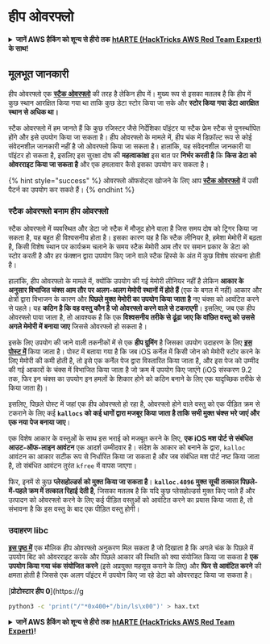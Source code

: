 # हीप ओवरफ्लो

<details>

<summary><strong>जानें AWS हैकिंग को शून्य से हीरो तक</strong> <a href="https://training.hacktricks.xyz/courses/arte"><strong>htARTE (HackTricks AWS Red Team Expert)</strong></a><strong> के साथ!</strong></summary>

HackTricks का समर्थन करने के अन्य तरीके:

* यदि आप अपनी **कंपनी का विज्ञापन HackTricks में देखना चाहते हैं** या **HackTricks को PDF में डाउनलोड करना चाहते हैं** तो [**सब्सक्रिप्शन प्लान्स**](https://github.com/sponsors/carlospolop) देखें!
* [**आधिकारिक PEASS और HackTricks स्वैग**](https://peass.creator-spring.com) प्राप्त करें
* हमारा विशेष [**NFTs**](https://opensea.io/collection/the-peass-family) संग्रह, [**The PEASS Family**](https://opensea.io/collection/the-peass-family) खोजें
* **शामिल हों** 💬 [**डिस्कॉर्ड समूह**](https://discord.gg/hRep4RUj7f) या [**टेलीग्राम समूह**](https://t.me/peass) या हमें **ट्विटर** 🐦 [**@hacktricks\_live**](https://twitter.com/hacktricks\_live)** पर फॉलो** करें।
* **हैकिंग ट्रिक्स साझा करें और** [**HackTricks**](https://github.com/carlospolop/hacktricks) और [**HackTricks Cloud**](https://github.com/carlospolop/hacktricks-cloud) github repos पर PR जमा करके।

</details>

## मूलभूत जानकारी

हीप ओवरफ्लो एक [**स्टैक ओवरफ्लो**](../stack-overflow/) की तरह है लेकिन हीप में। मुख्य रूप से इसका मतलब है कि हीप में कुछ स्थान आरक्षित किया गया था ताकि कुछ डेटा स्टोर किया जा सके और **स्टोर किया गया डेटा आरक्षित स्थान से अधिक था।**

स्टैक ओवरफ्लो में हम जानते हैं कि कुछ रजिस्टर जैसे निर्देशिका पॉइंटर या स्टैक फ्रेम स्टैक से पुनर्स्थापित होंगे और इसे उपयोग किया जा सकता है। हीप ओवरफ्लो के मामले में, हीप चंक में डिफ़ॉल्ट रूप से कोई संवेदनशील जानकारी नहीं है जो ओवरफ्लो किया जा सकता है। हालांकि, यह संवेदनशील जानकारी या पॉइंटर हो सकता है, इसलिए इस सुरक्षा दोष की **महत्वाकांक्षा** इस बात पर **निर्भर करती है** कि **किस डेटा को ओवरराइट किया जा सकता है** और एक हमलावार कैसे इसका उपयोग कर सकता है।

{% hint style="success" %}
ओवरफ्लो ऑफसेट्स खोजने के लिए आप [**स्टैक ओवरफ्लो**](../stack-overflow/#finding-stack-overflows-offsets) में उसी पैटर्न का उपयोग कर सकते हैं।
{% endhint %}

### स्टैक ओवरफ्लो बनाम हीप ओवरफ्लो

स्टैक ओवरफ्लो में व्यवस्थित और डेटा जो स्टैक में मौजूद होने वाला है जिस समय दोष को ट्रिगर किया जा सकता है, यह बहुत ही विश्वसनीय होता है। इसका कारण यह है कि स्टैक लीनियर है, हमेशा मेमोरी में बढ़ता है, किसी विशेष स्थान पर कार्यक्रम चलाने के समय स्टैक मेमोरी आम तौर पर समान प्रकार के डेटा को स्टोर करती है और हर फंक्शन द्वारा उपयोग किए जाने वाले स्टैक हिस्से के अंत में कुछ विशेष संरचना होती है।

हालांकि, हीप ओवरफ्लो के मामले में, क्योंकि उपयोग की गई मेमोरी लीनियर नहीं है लेकिन **आकार के अनुसार विभाजित चंक्स आम तौर पर अलग-अलग मेमोरी स्थानों में होते हैं** (एक के बगल में नहीं) आकार और क्षेत्रों द्वारा विभाजन के कारण और **पिछले मुक्त मेमोरी का उपयोग किया जाता है** नए चंक्स को आवंटित करने से पहले। यह **कठिन है कि वह वस्तु कौन है जो ओवरफ्लो करने वाले से टकराएगी**। इसलिए, जब एक हीप ओवरफ्लो पाया जाता है, तो आवश्यक है कि एक **विश्वसनीय तरीके से ढूंढा जाए कि वांछित वस्तु को उससे अगले मेमोरी में बनाया जाए** जिससे ओवरफ्लो हो सकता है।

इसके लिए उपयोग की जाने वाली तकनीकों में से एक **हीप ग्रूमिंग** है जिसका उपयोग उदाहरण के लिए [**इस पोस्ट में**](https://azeria-labs.com/grooming-the-ios-kernel-heap/) किया जाता है। पोस्ट में बताया गया है कि जब iOS कर्नेल में किसी जोन को मेमोरी स्टोर करने के लिए मेमोरी की कमी होती है, तो इसे एक कर्नेल पेज द्वारा विस्तारित किया जाता है, और इस पेज को उम्मीद की गई आकारों के चंक्स में विभाजित किया जाता है जो क्रम में उपयोग किए जाएंगे (iOS संस्करण 9.2 तक, फिर इन चंक्स का उपयोग इन हमलों के शिकार होने को कठिन बनाने के लिए एक यादृच्छिक तरीके से किया जाता है)।

इसलिए, पिछले पोस्ट में जहां एक हीप ओवरफ्लो हो रहा है, ओवरफ्लो होने वाले वस्तु को एक पीड़ित क्रम से टकराने के लिए कई **`kallocs` को कई धागों द्वारा मजबूर किया जाता है ताकि सभी मुक्त चंक्स भरे जाएं और एक नया पेज बनाया जाए**।

एक विशेष आकार के वस्तुओं के साथ इस भराई को मजबूत करने के लिए, **एक iOS मश पोर्ट से संबंधित आउट-ऑफ-लाइन आवंटन** एक आदर्श उम्मीदवार है। संदेश के आकार को बनाने के द्वारा, `kalloc` आवंटन का आकार सटीक रूप से निर्धारित किया जा सकता है और जब संबंधित मश पोर्ट नष्ट किया जाता है, तो संबंधित आवंटन तुरंत `kfree` में वापस जाएगा।

फिर, इनमें से कुछ **प्लेसहोल्डर्स को मुक्त किया जा सकता है**। **`kalloc.4096` मुक्त सूची तत्काल पिछले-में-पहले क्रम में तत्काल रिहाई देती है**, जिसका मतलब है कि यदि कुछ प्लेसहोल्डर्स मुक्त किए जाते हैं और उत्पादन को ओवरफ्लो करने के लिए कई पीड़ित वस्तुओं को आवंटित करने का प्रयास किया जाता है, तो संभावना है कि इस वस्तु के बाद एक पीड़ित वस्तु होगी।

### उदाहरण libc

[**इस पृष्ठ में**](https://guyinatuxedo.github.io/27-edit\_free\_chunk/heap\_consolidation\_explanation/index.html) एक मौलिक हीप ओवरफ्लो अनुकरण मिल सकता है जो दिखाता है कि अगले चंक के पिछले में उपयोग बिट को ओवरराइट करके और पिछले आकार की स्थिति को क्या संयोजित किया जा सकता है **एक उपयोग किया गया चंक संयोजित करने** (इसे अप्रयुक्त महसूस कराने के लिए) और **फिर से आवंटित करने** की क्षमता होती है जिससे एक अलग पॉइंटर में उपयोग किए जा रहे डेटा को ओवरराइट किया जा सकता है।

[**प्रोटोस्टार हीप 0**](https://g
```bash
python3 -c 'print("/"*0x400+"/bin/ls\x00")' > hax.txt
```
<details>

<summary><strong>जानें AWS हैकिंग को शून्य से हीरो तक</strong> <a href="https://training.hacktricks.xyz/courses/arte"><strong>htARTE (HackTricks AWS Red Team Expert)</strong></a><strong>!</strong></summary>

दूसरे तरीके HackTricks का समर्थन करने के लिए:

* अगर आप अपनी **कंपनी का विज्ञापन HackTricks में देखना चाहते हैं** या **HackTricks को PDF में डाउनलोड करना चाहते हैं** तो [**सब्सक्रिप्शन प्लान्स**](https://github.com/sponsors/carlospolop) देखें!
* [**आधिकारिक PEASS & HackTricks स्वैग**](https://peass.creator-spring.com) प्राप्त करें
* हमारे विशेष [**NFTs**](https://opensea.io/collection/the-peass-family) कलेक्शन, [**The PEASS Family**](https://opensea.io/collection/the-peass-family) खोजें
* **शामिल हों** 💬 [**Discord समूह**](https://discord.gg/hRep4RUj7f) या [**टेलीग्राम समूह**](https://t.me/peass) या हमें **Twitter** पर **फॉलो** करें 🐦 [**@hacktricks\_live**](https://twitter.com/hacktricks\_live)**.**
* **अपने हैकिंग ट्रिक्स साझा करें** द्वारा PRs सबमिट करके [**HackTricks**](https://github.com/carlospolop/hacktricks) और [**HackTricks Cloud**](https://github.com/carlospolop/hacktricks-cloud) github repos में।

</details>
